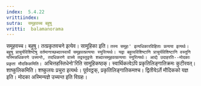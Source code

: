```yaml
---
index:  5.4.22
vrittiindex: 
sutra:  समूहवच्च बहुषु
vritti:  balamanorama 
---
```


समूहवच्च। बहुषु। तत्प्रकृतवचने इत्येव। सामूहिका इति। `तस्य समूहः' इत्यधिकारविहिताः प्रत्यया इत्यर्थः। बहुषु प्राचुर्यविशिष्टेषु वर्तमानाच्छब्दात्स्वार्थे समूहवत्प्रत्ययाः स्युरित्यर्थः। यद्वा बहुत्वविशिष्टानि प्राचुर्यविशिष्टानि वस्तूनि यस्मिन्नधिकरणे उच्यन्ते, तदधिकरणे वाच्ये तद्वस्तुवृत्तेः शब्दात्समूहवत्प्रत्ययाः स्युरित्यर्थः। आद्ये उदाहरति--मोदकाः प्रकृता मौदकिकमिति। `अचित्तहस्तिधेनो'रिति सामूहिकष्ठक्। स्वार्थिकत्वेऽपि प्रकृतिलिङ्गातिक्रमः कुटीरवत्। शाष्कुलिकमिति। शष्कुलयः प्रचुरा इत्यर्थः। पूर्ववट्ठक्, प्रकृतिलिङ्गातिकमश्च। द्वितीयेऽर्ते मौदिकको यज्ञ इति। मोदका अस्मिन्यज्ञे उच्यन्त इति विग्रहः। 

